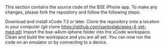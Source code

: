 This section contains the source code of the BSE iPhone app. To make any changes, please fork the repository and follow the following steps:

Download and install xCode 7.3 or later. 
Clone the repository onto a location in your computer (git clone https://github.com/santoslab/apps-4-vet-med.git)
Import the bse-a4vm-iphone folder into the xCode workspace.
Clean and build the workspace and you are all set.
You can now run the code on an emulator or by connecting to a device.
